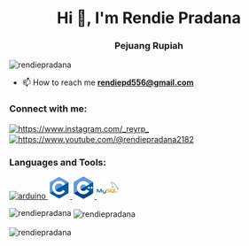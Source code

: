 <h1 align="center">Hi 👋, I'm Rendie Pradana</h1>
<h3 align="center">Pejuang Rupiah</h3>

<p align="left"> <img src="https://komarev.com/ghpvc/?username=rendiepradana&label=Profile%20views&color=0e75b6&style=flat" alt="rendiepradana" /> </p>

- 📫 How to reach me **rendiepd556@gmail.com**

<h3 align="left">Connect with me:</h3>
<p align="left">
<a href="https://instagram.com/https://www.instagram.com/_reyrp_" target="blank"><img align="center" src="https://raw.githubusercontent.com/rahuldkjain/github-profile-readme-generator/master/src/images/icons/Social/instagram.svg" alt="https://www.instagram.com/_reyrp_" height="30" width="40" /></a>
<a href="https://www.youtube.com/c/https://www.youtube.com/@rendiepradana2182" target="blank"><img align="center" src="https://raw.githubusercontent.com/rahuldkjain/github-profile-readme-generator/master/src/images/icons/Social/youtube.svg" alt="https://www.youtube.com/@rendiepradana2182" height="30" width="40" /></a>
</p>

<h3 align="left">Languages and Tools:</h3>
<p align="left"> <a href="https://www.arduino.cc/" target="_blank" rel="noreferrer"> <img src="https://cdn.worldvectorlogo.com/logos/arduino-1.svg" alt="arduino" width="40" height="40"/> </a> <a href="https://www.cprogramming.com/" target="_blank" rel="noreferrer"> <img src="https://raw.githubusercontent.com/devicons/devicon/master/icons/c/c-original.svg" alt="c" width="40" height="40"/> </a> <a href="https://www.w3schools.com/cpp/" target="_blank" rel="noreferrer"> <img src="https://raw.githubusercontent.com/devicons/devicon/master/icons/cplusplus/cplusplus-original.svg" alt="cplusplus" width="40" height="40"/> </a> <a href="https://www.mysql.com/" target="_blank" rel="noreferrer"> <img src="https://raw.githubusercontent.com/devicons/devicon/master/icons/mysql/mysql-original-wordmark.svg" alt="mysql" width="40" height="40"/> </a> </p>

<p><img align="left" src="https://github-readme-stats.vercel.app/api/top-langs?username=rendiepradana&show_icons=true&locale=en&layout=compact" alt="rendiepradana" /></p>

<p>&nbsp;<img align="center" src="https://github-readme-stats.vercel.app/api?username=rendiepradana&show_icons=true&locale=en" alt="rendiepradana" /></p>

<p><img align="center" src="https://github-readme-streak-stats.herokuapp.com/?user=rendiepradana&" alt="rendiepradana" /></p>
